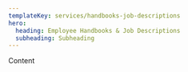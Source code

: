 ```yaml
---
templateKey: services/handbooks-job-descriptions
hero:
  heading: Employee Handbooks & Job Descriptions
  subheading: Subheading
---
```

Content
